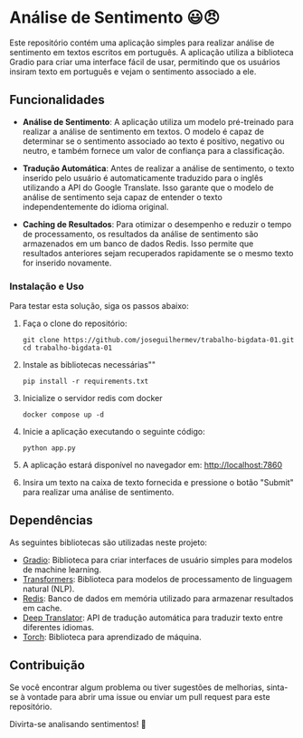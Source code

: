 # Análise de Sentimento 😃😠

Este repositório contém uma aplicação simples para realizar análise de sentimento em textos escritos em português. A aplicação utiliza a biblioteca Gradio para criar uma interface fácil de usar, permitindo que os usuários insiram texto em português e vejam o sentimento associado a ele.

## Funcionalidades

- **Análise de Sentimento**: A aplicação utiliza um modelo pré-treinado para realizar a análise de sentimento em textos. O modelo é capaz de determinar se o sentimento associado ao texto é positivo, negativo ou neutro, e também fornece um valor de confiança para a classificação.

- **Tradução Automática**: Antes de realizar a análise de sentimento, o texto inserido pelo usuário é automaticamente traduzido para o inglês utilizando a API do Google Translate. Isso garante que o modelo de análise de sentimento seja capaz de entender o texto independentemente do idioma original.

- **Caching de Resultados**: Para otimizar o desempenho e reduzir o tempo de processamento, os resultados da análise de sentimento são armazenados em um banco de dados Redis. Isso permite que resultados anteriores sejam recuperados rapidamente se o mesmo texto for inserido novamente.

### Instalação e Uso

Para testar esta solução, siga os passos abaixo:

1. Faça o clone do repositório:
    ```
    git clone https://github.com/joseguilhermev/trabalho-bigdata-01.git
    cd trabalho-bigdata-01
    ```

2. Instale as bibliotecas necessárias""
    ```
    pip install -r requirements.txt
    ```

3. Inicialize o servidor redis com docker
    ```
    docker compose up -d
    ```

2. Inicie a aplicação executando o seguinte código:
    ```
    python app.py
    ```

3. A aplicação estará disponível no navegador em: [http://localhost:7860](http://localhost:7860)

4. Insira um texto na caixa de texto fornecida e pressione o botão "Submit" para realizar uma análise de sentimento.

## Dependências

As seguintes bibliotecas são utilizadas neste projeto:

- [Gradio](https://gradio.app/): Biblioteca para criar interfaces de usuário simples para modelos de machine learning.
- [Transformers](https://huggingface.co/transformers/): Biblioteca para modelos de processamento de linguagem natural (NLP).
- [Redis](https://redis.io/): Banco de dados em memória utilizado para armazenar resultados em cache.
- [Deep Translator](https://github.com/nidhaloff/deep-translator): API de tradução automática para traduzir texto entre diferentes idiomas.
- [Torch](https://pytorch.org/): Biblioteca para aprendizado de máquina.

## Contribuição

Se você encontrar algum problema ou tiver sugestões de melhorias, sinta-se à vontade para abrir uma issue ou enviar um pull request para este repositório.

Divirta-se analisando sentimentos! 🚀
